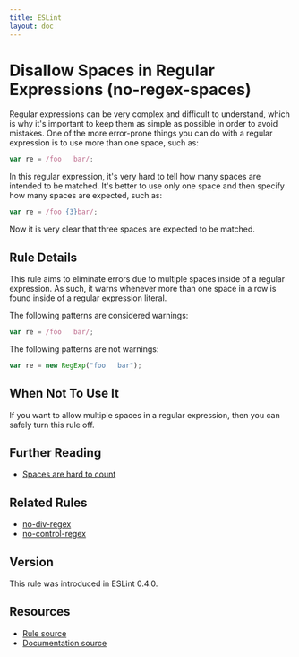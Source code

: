 ```yaml
---
title: ESLint
layout: doc
---
```

<!-- Note: No pull requests accepted for this file. See README.md in the root directory for details. -->
# Disallow Spaces in Regular Expressions (no-regex-spaces)

Regular expressions can be very complex and difficult to understand, which is why it's important to keep them as simple as possible in order to avoid mistakes. One of the more error-prone things you can do with a regular expression is to use more than one space, such as:

```js
var re = /foo   bar/;
```

In this regular expression, it's very hard to tell how many spaces are intended to be matched. It's better to use only one space and then specify how many spaces are expected, such as:

```js
var re = /foo {3}bar/;
```

Now it is very clear that three spaces are expected to be matched.

## Rule Details

This rule aims to eliminate errors due to multiple spaces inside of a regular expression. As such, it warns whenever more than one space in a row is found inside of a regular expression literal.

The following patterns are considered warnings:

```js
var re = /foo   bar/;
```

The following patterns are not warnings:

```js
var re = new RegExp("foo   bar");
```

## When Not To Use It

If you want to allow multiple spaces in a regular expression, then you can safely turn this rule off.

## Further Reading

* [Spaces are hard to count](http://jslinterrors.com/spaces-are-hard-to-count-use-a/)

## Related Rules

* [no-div-regex](no-div-regex.html)
* [no-control-regex](no-control-regex.html)

## Version

This rule was introduced in ESLint 0.4.0.

## Resources

* [Rule source](https://github.com/eslint/eslint/tree/master/lib/rules/no-regex-spaces.js)
* [Documentation source](https://github.com/eslint/eslint/tree/master/docs/rules/no-regex-spaces.md)
